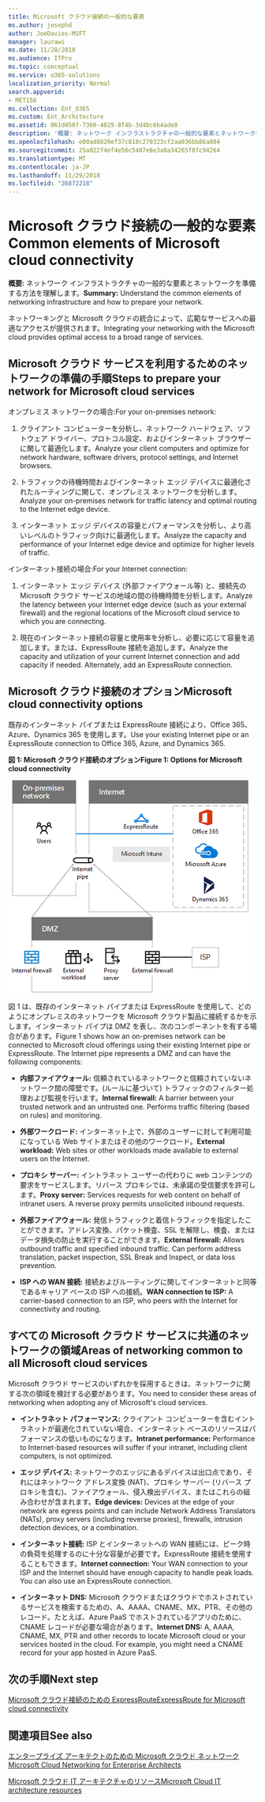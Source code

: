 ```yaml
---
title: Microsoft クラウド接続の一般的な要素
ms.author: josephd
author: JoeDavies-MSFT
manager: laurawi
ms.date: 11/28/2018
ms.audience: ITPro
ms.topic: conceptual
ms.service: o365-solutions
localization_priority: Normal
search.appverid:
- MET150
ms.collection: Ent_O365
ms.custom: Ent_Architecture
ms.assetid: 061d4507-7360-4029-8f4b-3d4bc6b4ade0
description: '概要: ネットワーク インフラストラクチャの一般的な要素とネットワークを準備する方法を理解します。'
ms.openlocfilehash: e00ad8820ef37c818c270323cf2aa036bb86a804
ms.sourcegitcommit: 25a022f4ef4e56c5407e8e3a8a34265f8fc94264
ms.translationtype: MT
ms.contentlocale: ja-JP
ms.lasthandoff: 11/29/2018
ms.locfileid: "26872218"
---
```

# <a name="common-elements-of-microsoft-cloud-connectivity"></a><span data-ttu-id="048ae-103">Microsoft クラウド接続の一般的な要素</span><span class="sxs-lookup"><span data-stu-id="048ae-103">Common elements of Microsoft cloud connectivity</span></span>

 <span data-ttu-id="048ae-104">**概要:** ネットワーク インフラストラクチャの一般的な要素とネットワークを準備する方法を理解します。</span><span class="sxs-lookup"><span data-stu-id="048ae-104">**Summary:** Understand the common elements of networking infrastructure and how to prepare your network.</span></span>
  
<span data-ttu-id="048ae-105">ネットワーキングと Microsoft クラウドの統合によって、広範なサービスへの最適なアクセスが提供されます。</span><span class="sxs-lookup"><span data-stu-id="048ae-105">Integrating your networking with the Microsoft cloud provides optimal access to a broad range of services.</span></span>
  
## <a name="steps-to-prepare-your-network-for-microsoft-cloud-services"></a><span data-ttu-id="048ae-106">Microsoft クラウド サービスを利用するためのネットワークの準備の手順</span><span class="sxs-lookup"><span data-stu-id="048ae-106">Steps to prepare your network for Microsoft cloud services</span></span>
<span data-ttu-id="048ae-107"><a name="steps"> </a></span><span class="sxs-lookup"><span data-stu-id="048ae-107"><a name="steps"> </a></span></span>

<span data-ttu-id="048ae-108">オンプレミス ネットワークの場合:</span><span class="sxs-lookup"><span data-stu-id="048ae-108">For your on-premises network:</span></span>
  
1. <span data-ttu-id="048ae-109">クライアント コンピューターを分析し、ネットワーク ハードウェア、ソフトウェア ドライバー、プロトコル設定、およびインターネット ブラウザーに関して最適化します。</span><span class="sxs-lookup"><span data-stu-id="048ae-109">Analyze your client computers and optimize for network hardware, software drivers, protocol settings, and Internet browsers.</span></span>
    
2. <span data-ttu-id="048ae-110">トラフィックの待機時間およびインターネット エッジ デバイスに最適化されたルーティングに関して、オンプレミス ネットワークを分析します。</span><span class="sxs-lookup"><span data-stu-id="048ae-110">Analyze your on-premises network for traffic latency and optimal routing to the Internet edge device.</span></span>
    
3. <span data-ttu-id="048ae-111">インターネット エッジ デバイスの容量とパフォーマンスを分析し、より高いレベルのトラフィック向けに最適化します。</span><span class="sxs-lookup"><span data-stu-id="048ae-111">Analyze the capacity and performance of your Internet edge device and optimize for higher levels of traffic.</span></span>
    
<span data-ttu-id="048ae-112">インターネット接続の場合:</span><span class="sxs-lookup"><span data-stu-id="048ae-112">For your Internet connection:</span></span>
  
1. <span data-ttu-id="048ae-113">インターネット エッジ デバイス (外部ファイアウォール等) と、接続先の Microsoft クラウド サービスの地域の間の待機時間を分析します。</span><span class="sxs-lookup"><span data-stu-id="048ae-113">Analyze the latency between your Internet edge device (such as your external firewall) and the regional locations of the Microsoft cloud service to which you are connecting.</span></span>
    
2. <span data-ttu-id="048ae-p101">現在のインターネット接続の容量と使用率を分析し、必要に応じて容量を追加します。または、ExpressRoute 接続を追加します。</span><span class="sxs-lookup"><span data-stu-id="048ae-p101">Analyze the capacity and utilization of your current Internet connection and add capacity if needed. Alternately, add an ExpressRoute connection.</span></span>
    
## <a name="microsoft-cloud-connectivity-options"></a><span data-ttu-id="048ae-116">Microsoft クラウド接続のオプション</span><span class="sxs-lookup"><span data-stu-id="048ae-116">Microsoft cloud connectivity options</span></span>
<span data-ttu-id="048ae-117"><a name="steps"> </a></span><span class="sxs-lookup"><span data-stu-id="048ae-117"><a name="steps"> </a></span></span>

<span data-ttu-id="048ae-118">既存のインターネット パイプまたは ExpressRoute 接続により、Office 365、Azure、Dynamics 365 を使用します。</span><span class="sxs-lookup"><span data-stu-id="048ae-118">Use your existing Internet pipe or an ExpressRoute connection to Office 365, Azure, and Dynamics 365.</span></span>
  
<span data-ttu-id="048ae-119">**図 1: Microsoft クラウド接続のオプション**</span><span class="sxs-lookup"><span data-stu-id="048ae-119">**Figure 1: Options for Microsoft cloud connectivity**</span></span>

![図 1:Microsoft クラウド接続のオプション](media/Network-Poster/CommonElements.png)

  
<span data-ttu-id="048ae-p102">図 1 は、既存のインターネット パイプまたは ExpressRoute を使用して、どのようにオンプレミスのネットワークを Microsoft クラウド製品に接続するかを示します。インターネット パイプは DMZ を表し、次のコンポーネントを有する場合があります。</span><span class="sxs-lookup"><span data-stu-id="048ae-p102">Figure 1 shows how an on-premises network can be connected to Microsoft cloud offerings using their existing Internet pipe or ExpressRoute. The Internet pipe represents a DMZ and can have the following components:</span></span>
  
- <span data-ttu-id="048ae-p103">**内部ファイアウォール:** 信頼されているネットワークと信頼されていないネットワーク間の障壁です。(ルールに基づいて) トラフィックのフィルター処理および監視を行います。</span><span class="sxs-lookup"><span data-stu-id="048ae-p103">**Internal firewall:** A barrier between your trusted network and an untrusted one. Performs traffic filtering (based on rules) and monitoring.</span></span>
    
- <span data-ttu-id="048ae-125">**外部ワークロード:** インターネット上で、外部のユーザーに対して利用可能になっている Web サイトまたはその他のワークロード。</span><span class="sxs-lookup"><span data-stu-id="048ae-125">**External workload:** Web sites or other workloads made available to external users on the Internet.</span></span>
    
- <span data-ttu-id="048ae-p104">**プロキシ サーバー:** イントラネット ユーザーの代わりに web コンテンツの要求をサービスします。リバース プロキシでは、未承諾の受信要求を許可します。</span><span class="sxs-lookup"><span data-stu-id="048ae-p104">**Proxy server:** Services requests for web content on behalf of intranet users. A reverse proxy permits unsolicited inbound requests.</span></span>
    
- <span data-ttu-id="048ae-p105">**外部ファイアウォール:** 発信トラフィックと着信トラフィックを指定したことができます。アドレス変換、パケット検査、SSL を解除し、検査、またはデータ損失の防止を実行することができます。</span><span class="sxs-lookup"><span data-stu-id="048ae-p105">**External firewall:** Allows outbound traffic and specified inbound traffic. Can perform address translation, packet inspection, SSL Break and Inspect, or data loss prevention.</span></span>
    
- <span data-ttu-id="048ae-130">**ISP への WAN 接続:** 接続およびルーティングに関してインターネットと同等であるキャリア ベースの ISP への接続。</span><span class="sxs-lookup"><span data-stu-id="048ae-130">**WAN connection to ISP:** A carrier-based connection to an ISP, who peers with the Internet for connectivity and routing.</span></span>
    
## <a name="areas-of-networking-common-to-all-microsoft-cloud-services"></a><span data-ttu-id="048ae-131">すべての Microsoft クラウド サービスに共通のネットワークの領域</span><span class="sxs-lookup"><span data-stu-id="048ae-131">Areas of networking common to all Microsoft cloud services</span></span>
<span data-ttu-id="048ae-132"><a name="steps"> </a></span><span class="sxs-lookup"><span data-stu-id="048ae-132"><a name="steps"> </a></span></span>

<span data-ttu-id="048ae-133">Microsoft クラウド サービスのいずれかを採用するときは、ネットワークに関する次の領域を検討する必要があります。</span><span class="sxs-lookup"><span data-stu-id="048ae-133">You need to consider these areas of networking when adopting any of Microsoft's cloud services.</span></span>
  
- <span data-ttu-id="048ae-134">**イントラネット パフォーマンス:** クライアント コンピューターを含むイントラネットが最適化されていない場合、インターネット ベースのリソースはパフォーマンスの低いものになります。</span><span class="sxs-lookup"><span data-stu-id="048ae-134">**Intranet performance:** Performance to Internet-based resources will suffer if your intranet, including client computers, is not optimized.</span></span>
    
- <span data-ttu-id="048ae-135">**エッジ デバイス:** ネットワークのエッジにあるデバイスは出口点であり、それにはネットワーク アドレス変換 (NAT)、プロキシ サーバー (リバース プロキシを含む)、ファイアウォール、侵入検出デバイス、またはこれらの組み合わせが含まれます。</span><span class="sxs-lookup"><span data-stu-id="048ae-135">**Edge devices:** Devices at the edge of your network are egress points and can include Network Address Translators (NATs), proxy servers (including reverse proxies), firewalls, intrusion detection devices, or a combination.</span></span>
    
- <span data-ttu-id="048ae-p106">**インターネット接続:** ISP とインターネットへの WAN 接続には、ピーク時の負荷を処理するのに十分な容量が必要です。ExpressRoute 接続を使用することもできます。</span><span class="sxs-lookup"><span data-stu-id="048ae-p106">**Internet connection:** Your WAN connection to your ISP and the Internet should have enough capacity to handle peak loads. You can also use an ExpressRoute connection.</span></span>
    
- <span data-ttu-id="048ae-p107">**インターネット DNS:** Microsoft クラウドまたはクラウドでホストされているサービスを検索するための、A、AAAA、CNAME、MX、PTR、その他のレコード。たとえば、Azure PaaS でホストされているアプリのために、CNAME レコードが必要な場合があります。</span><span class="sxs-lookup"><span data-stu-id="048ae-p107">**Internet DNS:** A, AAAA, CNAME, MX, PTR and other records to locate Microsoft cloud or your services hosted in the cloud. For example, you might need a CNAME record for your app hosted in Azure PaaS.</span></span>
    

## <a name="next-step"></a><span data-ttu-id="048ae-140">次の手順</span><span class="sxs-lookup"><span data-stu-id="048ae-140">Next step</span></span>

[<span data-ttu-id="048ae-141">Microsoft クラウド接続のための ExpressRoute</span><span class="sxs-lookup"><span data-stu-id="048ae-141">ExpressRoute for Microsoft cloud connectivity</span></span>](expressroute-for-microsoft-cloud-connectivity.md)

## <a name="see-also"></a><span data-ttu-id="048ae-142">関連項目</span><span class="sxs-lookup"><span data-stu-id="048ae-142">See also</span></span>

<span data-ttu-id="048ae-143"><a name="steps"> </a></span><span class="sxs-lookup"><span data-stu-id="048ae-143"><a name="steps"> </a></span></span>

[<span data-ttu-id="048ae-144">エンタープライズ アーキテクトのための Microsoft クラウド ネットワーク</span><span class="sxs-lookup"><span data-stu-id="048ae-144">Microsoft Cloud Networking for Enterprise Architects</span></span>](microsoft-cloud-networking-for-enterprise-architects.md)
  
[<span data-ttu-id="048ae-145">Microsoft クラウド IT アーキテクチャのリソース</span><span class="sxs-lookup"><span data-stu-id="048ae-145">Microsoft Cloud IT architecture resources</span></span>](microsoft-cloud-it-architecture-resources.md)


